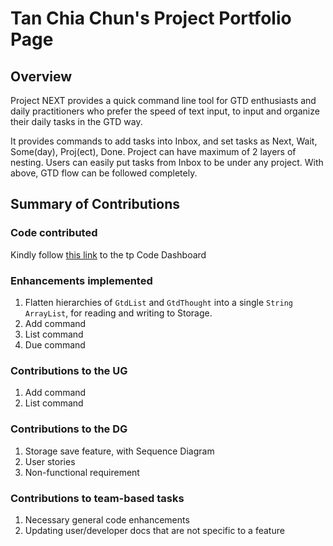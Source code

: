 # Tan Chia Chun's Project Portfolio Page

## Overview
Project NEXT provides a quick command line tool for GTD enthusiasts and daily practitioners who prefer the speed of text input,
to input and organize their daily tasks in the GTD way.

It provides commands to add tasks into Inbox, and set tasks as Next, Wait, Some(day), Proj(ect), Done. Project can have maximum of 2 layers of nesting. Users can easily put tasks from Inbox to be under any project. With above, GTD flow can be followed completely.

## Summary of Contributions

### Code contributed
Kindly follow [this link](https://nus-tic4001-ay2122s1.github.io/tp-dashboard/?search=&sort=groupTitle&sortWithin=title&timeframe=commit&mergegroup=&groupSelect=groupByRepos&breakdown=true&checkedFileTypes=docs~functional-code~test-code~other&since=2021-09-17&tabOpen=true&tabType=authorship&tabAuthor=TanChiaChun&tabRepo=AY2122S1-TIC4001-F18-3%2Ftp%5Bmaster%5D&authorshipIsMergeGroup=false&authorshipFileTypes=functional-code~test-code&authorshipIsBinaryFileTypeChecked=false) to the tp Code Dashboard

### Enhancements implemented
1. Flatten hierarchies of `GtdList` and `GtdThought` into a single `String` `ArrayList`, for reading and writing to Storage.
2. Add command
3. List command
4. Due command

### Contributions to the UG
1. Add command
2. List command

### Contributions to the DG
1. Storage save feature, with Sequence Diagram
2. User stories
3. Non-functional requirement

### Contributions to team-based tasks
1. Necessary general code enhancements
2. Updating user/developer docs that are not specific to a feature